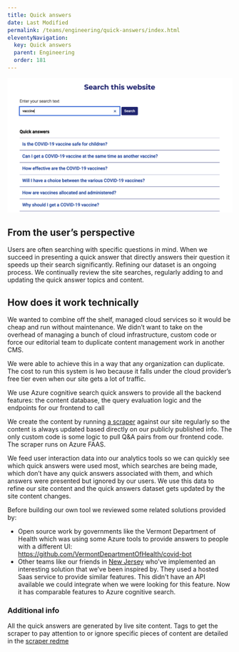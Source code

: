 ```yaml
---
title: Quick answers
date: Last Modified 
permalink: /teams/engineering/quick-answers/index.html
eleventyNavigation:
  key: Quick answers
  parent: Engineering
  order: 181
---
```


<img src="/content/images/quick-answers.png" />

## From the user’s perspective

Users are often searching with specific questions in mind. When we succeed in presenting a quick answer that directly answers their question it speeds up their search significantly. Refining our dataset is an ongoing process. We continually review the site searches, regularly adding to and updating the quick answer topics and content.

## How does it work technically

We wanted to combine off the shelf, managed cloud services so it would be cheap and run without maintenance. We didn’t want to take on the overhead of managing a bunch of cloud infrastructure, custom code or force our editorial team to duplicate content management work in another CMS.

We were able to achieve this in a way that any organization can duplicate. The cost to run this system is lwo because it falls under the cloud provider’s free tier even when our site gets a lot of traffic.

We use Azure cognitive search quick answers to provide all the backend features: the content database, the query evaluation logic and the endpoints for our frontend to call

We create the content by running <a href="https://github.com/cagov/Cron/tree/master/qnacrawler">a scraper</a> against our site regularly so the content is always updated based directly on our publicly published info. The only custom code is some logic to pull Q&A pairs from our frontend code. The scraper runs on Azure FAAS.

We feed user interaction data into our analytics tools so we can quickly see which quick answers were used most, which searches are being made, which don’t have any quick answers associated with them, and which answers were presented but ignored by our users. We use this data to refine our site content and the quick answers dataset gets updated by the site content changes.

Before building our own tool we reviewed some related solutions provided by:
- Open source work by governments like the Vermont Department of Health which was using some Azure tools to provide answers to people with a different UI: https://github.com/VermontDepartmentOfHealth/covid-bot 
- Other teams like our friends in <a href="https://covid19.ca.gov">New Jersey</a> who’ve implemented an interesting solution that we’ve been inspired by. They used a hosted Saas service to provide similar features. This didn't have an API available we could integrate when we were looking for this feature. Now it has comparable features to Azure cognitive search.

### Additional info

All the quick answers are generated by live site content. Tags to get the scraper to pay attention to or ignore specific pieces of content are detailed in the <a href="https://github.com/cagov/Cron/blob/master/qnacrawler/readme.md">scraper redme</a>